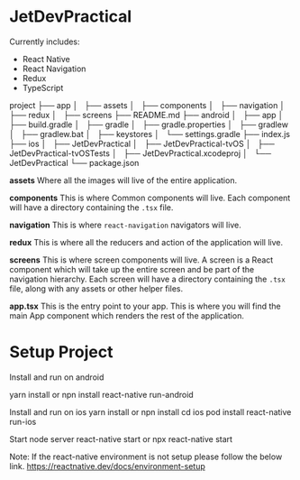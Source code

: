 # JetDevPractical

Currently includes:

- React Native
- React Navigation
- Redux
- TypeScript

project
├── app
│   ├── assets
│   ├── components
│   ├── navigation
│   ├── redux
│   ├── screens
├── README.md
├── android
│   ├── app
│   ├── build.gradle
│   ├── gradle
│   ├── gradle.properties
│   ├── gradlew
│   ├── gradlew.bat
│   ├── keystores
│   └── settings.gradle
├── index.js
├── ios
│   ├── JetDevPractical
│   ├── JetDevPractical-tvOS
│   ├── JetDevPractical-tvOSTests
│   ├── JetDevPractical.xcodeproj
│   └── JetDevPractical
└── package.json

**assets** Where all the images will live of the entire application.

**components**
This is where Common components will live. Each component will have a directory containing the `.tsx` file.

**navigation**
This is where `react-navigation` navigators will live.

**redux**
This is where all the reducers and action of the application will live.

**screens**
This is where screen components will live. A screen is a React component which will take up the entire screen and be part of the navigation hierarchy. Each screen will have a directory containing the `.tsx` file, along with any assets or other helper files.

**app.tsx** This is the entry point to your app. This is where you will find the main App component which renders the rest of the application.

# Setup Project

Install and run on android

yarn install or npn install
react-native run-android

Install and run on ios
yarn install or npn install
cd ios
pod install
react-native run-ios

Start node server
react-native start or npx react-native start

Note: If the react-native environment is not setup please follow the below link.
https://reactnative.dev/docs/environment-setup

